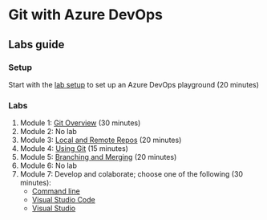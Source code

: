 # Git with Azure DevOps
## Labs guide
### Setup

Start with the [lab setup](./WorkshopPlus%20Azure%20DevOps%20Essentials%20-%20Git%20Lab%20Setup%20Instructions.md) to set up an Azure DevOps playground (20 minutes)

### Labs

1. Module 1: [Git Overview](./1_GitOverView.md) (30 minutes)
2. Module 2: No lab
3. Module 3: [Local and Remote Repos](./3_ReposLocalandRemote.md) (20 minutes)
4. Module 4: [Using Git](./4_UsingGit.md) (15 minutes)
5. Module 5: [Branching and Merging](./5_BranchandMerge.md) (20 minutes)
6. Module 6: No lab
7. Module 7: Develop and colaborate; choose one of the following (30 minutes):
   - [Command line](./7_DevelopandCollaborateCommandline.md)
   - [Visual Studio Code](./7_DevelopandCollaborateVSCode.md)
   - [Visual Studio](./7_DevelopandCollaborateVisualStudio.md)
